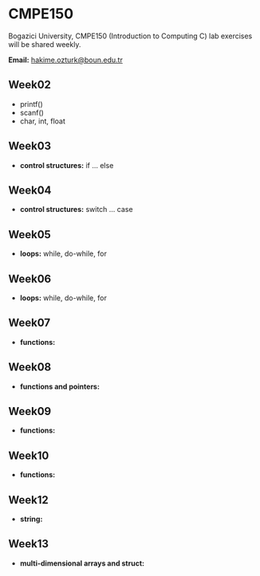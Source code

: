 # CMPE150
Bogazici University, CMPE150 (Introduction to Computing C) lab exercises will be shared weekly.

**Email:** hakime.ozturk@boun.edu.tr

## Week02
  
  * printf()
  * scanf()
  *  char, int, float


## Week03

  * **control structures:** if ... else

## Week04

  * **control structures:** switch ... case

## Week05

  * **loops:** while, do-while, for
  

 ## Week06

  * **loops:** while, do-while, for

  
 
## Week07

  * **functions:**
  
## Week08

  * **functions and pointers:**
  
## Week09

  * **functions:**
  
## Week10

  * **functions:**
  
## Week12

  * **string:**
  
## Week13

  * **multi-dimensional arrays and struct:**
  



  










